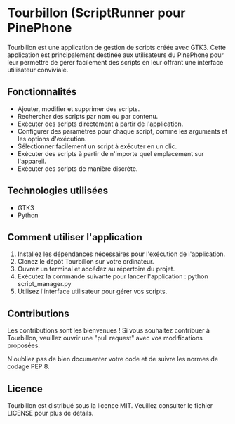 <h1>Tourbillon (ScriptRunner pour PinePhone</h1>

<p>Tourbillon est une application de gestion de scripts créée avec GTK3. Cette application est principalement destinée aux utilisateurs du PinePhone pour leur permettre de gérer facilement des scripts en leur offrant une interface utilisateur conviviale.</p>

<h2>Fonctionnalités</h2>

<ul>
  <li>Ajouter, modifier et supprimer des scripts.</li>
  <li>Rechercher des scripts par nom ou par contenu.</li>
  <li>Exécuter des scripts directement à partir de l'application.</li>
  <li>Configurer des paramètres pour chaque script, comme les arguments et les options d'exécution.</li>
  <li>Sélectionner facilement un script à exécuter en un clic.</li>
  <li>Exécuter des scripts à partir de n'importe quel emplacement sur l'appareil.</li>
  <li>Exécuter des scripts de manière discrète.</li>
</ul>

<h2>Technologies utilisées</h2>

<ul>
  <li>GTK3</li>
  <li>Python</li>
</ul>

<h2>Comment utiliser l'application</h2>

<ol>
  <li>Installez les dépendances nécessaires pour l'exécution de l'application.</li>
  <li>Clonez le dépôt Tourbillon sur votre ordinateur.</li>
  <li>Ouvrez un terminal et accédez au répertoire du projet.</li>
  <li>Exécutez la commande suivante pour lancer l'application : python script_manager.py</li>
  <li>Utilisez l'interface utilisateur pour gérer vos scripts.</li>
</ol>

<h2>Contributions</h2>

<p>Les contributions sont les bienvenues ! Si vous souhaitez contribuer à Tourbillon, veuillez ouvrir une "pull request" avec vos modifications proposées.</p>

<p>N'oubliez pas de bien documenter votre code et de suivre les normes de codage PEP 8.</p>

<h2>Licence</h2>

<p>Tourbillon est distribué sous la licence MIT. Veuillez consulter le fichier LICENSE pour plus de détails.</p>
